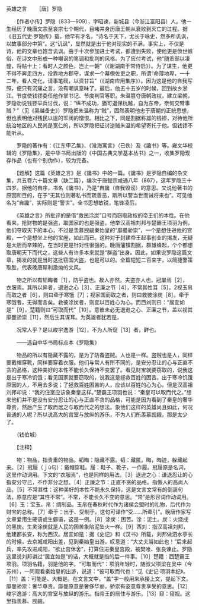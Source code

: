 英雄之言
　　［唐］罗隐 

　　【作者小传】罗隐（833—909），字昭谏，新城县（今浙江富阳县）人。他一生经历了晚唐文宗至哀宗七个朝代，目睹并身历唐王朝从衰败到灭亡的过程。据《旧五代史·罗隐传》载，他早有才名，“诗名于天下，尤长于咏史，然多所讥讽，以故事部分中第”。这“讥讽”，显然就是出于他对现实的不满。事实上，不仅是诗，他的文章也饱含讥讽。由于十次参加进士考试，都遭到失败，使他更是愤世嫉俗，在诗文中形成一种嘲讽的笔调和批判的风格。为了应付考试，他“随贡部以凄惶，将帖十上；看时人之颜色，岂止一朝”（《谢湖南于常侍启》）。为了谋生，他更不得不奔走四方，投靠地方郡守，谋求一个幕僚佐吏之职，所谓“命薄地卑，一十二年，看人变化，请事笔砚，以资甘旨”（《湖南应用集序》）。因为这是他的自我写照，便只有沉痛之言，没有嘲讽意味了。最后，他五十五岁的时候，回到故乡浙江。节度使钱镠委任他作掌书记、节度判官等职。朱温篡夺唐朝政权，建立梁朝，罗隐劝说钱镠举兵讨伐，说：“纵不成功，猶可退保杭越，自为东帝，奈何交臂事贼？”（见《吴越备史》）罗隐把朱温称为“贼”，固然表明他忠于唐朝的正统思想，但也表明他对残民以逞的军阀的憎恨。相比之下，同是割据称雄的钱镠，对待他所统治地区的人民尚是宽仁的，所以罗隐把征讨逆贼朱温的希望寄托于他。但钱镠不能听从。

　　罗隐的著作有：《江东甲乙集》、《淮海寓言》（已佚）及《讒书》等。雍文华校辑的《罗隐集》，是中华书局出版的《中国古典文学基本丛书》之一，收集罗隐现存作品（也有个别伪作），较为完备。　　

　　【题解】这篇《英雄之言》是《讒书》中的一篇。《讒书》是罗隐自编的杂文集，共五卷六十篇文章（缺二篇），编次于唐懿宗咸通八年（867），这年罗隐三十四岁。据他的自序，书名《讒书》，乃是“自讒（自我毁谤）的意思。又说他著书的原因和目的，在于“无其位则著私书而疏善恶，斯所以警当世而诫将来也”。可见他名为“自讒”，实际则是“警世”。全书思想敏锐，笔锋凌厉。

　　《英雄之言》所批评的是借“救民涂炭”口号而窃取政权的帝王们的本性。在他看来，抢财物的是强盗，取国家的也是强盗。他举汉高祖刘邦与楚霸王项羽为例，他们夺取天下的本心，不过是羡慕觊觎秦始皇的“靡曼骄崇”，一个是想住进他的宫殿，一个是想坐上他的宝座，如此而已。这种对于封建帝王起事创业的揭发，无疑是大胆而辛辣的，在当时更是针对性很强的。晚唐藩镇割据，群雄蜂起，个个都想取唐朝天下而代之，这些人有许多本来就是“群盗”出身。因此，如果说罗隐这篇文章，揭发的就是当时这批窃国大盗，也是可以的。全篇短短二百来字，以简捷警策取胜，代表晚唐犀利激拗的文风。　　

　　物之所以有韬晦者［1］，防乎盗也。故人亦然。夫盗亦人也，冠屡焉［2］，衣服焉。其所以异者，退逊之心［3］、正廉之节［4］，不常其性耳［5］。2视玉帛而取之者［6］，则曰牵于寒饿［7］；视家国而取之者，则曰救彼涂炭［8］。牵于寒饿者，无得而言矣。救彼涂炭者，则宜以百姓心为心。而西刘则曰：“居宜如是”［9］，楚籍则曰“可取而代”［10］。意彼未必无退逊之心、正廉之节，盖以视其靡曼骄崇［11］，然后生其谋耳。为英雄者犹若是，

　　况常人乎？是以峻宇逸游［12］，不为人所窥［13］者，鲜也。

　　——选自中华书局标点本《罗隐集》　　

　　物品的所以有隐藏不露的，是为了防备盗贼。人也是一样。盗贼也是人，同样要戴帽穿靴，同样要穿着衣服。他们与常人有所不同的，是安分忍让的心与正直不贪的品格，这种美好的本性不能长久保持不变罢了。看见财宝就要窃取的，说我这是出于寒冷饥饿；看见国家就要窃取的，说我这是拯救百姓的困苦。出于寒冷饥饿原因的人，不用去多说；了拯救百姓困苦的人，应该以百姓的心为心。但是汉高祖刘邦却说：“我的住室应该象秦皇这样。”楚霸王项羽也说：“秦皇可以取而代之。”想来他们并不是没有安分忍让的心与正直不贪的品格，可能是因为看到了秦皇的奢华尊贵，然后产生了取而居之与取而代之的想法。象他们这样的英雄尚且如此，何况普通的人呢？所以说高大的宫室与放纵的游乐，不为人们所羡慕觊觎，那是太少了。

　　（钱伯城）　 

　　【注释】

　　物：物品，指贵重的物品。韬晦：隐藏不露。韬：藏匿。晦，晦迹，躲藏起来。［2］冠屦（ｊù句）：戴帽穿鞋。屦：鞋子、靴子，一作履。冠屦原是名词，这里作动词用。下文的“衣服焉”，也是同样的用法。［3］退逊之心：谦退忍让的心指安分守己，不作非分之想。［4］正廉之节：正直不贪的品格。指做人的高尚人品。［5］不常其性：这种美好的本性不能永久保持。这是文言文常有的倒装句法，原意应是“其性不常”。不常，不能长久不变的意思。“常”是形容词作动词用。［6］玉：宝玉。帛：绸制品。玉帛在春秋时代作为诸侯会盟时的礼物，后代作为财宝的总称。［7］牵于：出于、受制于。这句可译作“受……所牵引”。晚唐作家写文章爱用生硬语或生僻语，这是一例。［8］涂炭：困苦。涂：泥土。炭：火烧成的黑炭。生灵涂炭就是人民的困苦象陷泥坠火一样。［9］西刘：指汉高祖刘邦，他建都长安，称为西汉。居宜如是：据《史记》和《汉书》所载，刘邦做泗水亭长的时候，去京城咸阳出差，见到秦始皇出游，叹息道：“大丈夫当如此也！”后来起兵，率先攻进咸阳，“欲止宫休舍”，打算住进秦皇宫殿，被樊哙、张良谏止。罗隐这里说刘邦讲过“居宜如是”的话，大概就是指的后一件事。［10］楚籍：西楚霸王项羽。项羽名籍，羽是他的字。“可取而代”：项羽年轻时，随叔父项梁在吴中（今苏州），一同观看秦始皇的出游，说道：“彼可取而代也！”见《史记·项羽本纪》。［11］盖：可能是、大概是。在文言文中，“盖”字一般用来承接上文，提起下文。靡曼骄崇：奢华尊贵。靡曼原意是奢侈华丽，骄崇有姿意尊贵享受的意思。［12］峻宇逸游：高大的宫室与放纵的游乐。指帝王的居住与游乐。［13］窥：窥视。这里指羡慕、觊觎。 


